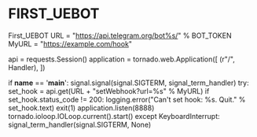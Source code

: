 # FIRST_UEBOT
First_UEBOT
URL = "https://api.telegram.org/bot%s/" % BOT_TOKEN
MyURL = "https://example.com/hook"

api = requests.Session()
application = tornado.web.Application([
    (r"/", Handler),
])

if __name__ == '__main__':
    signal.signal(signal.SIGTERM, signal_term_handler)
    try:
        set_hook = api.get(URL + "setWebhook?url=%s" % MyURL)
        if set_hook.status_code != 200:
            logging.error("Can't set hook: %s. Quit." % set_hook.text)
            exit(1)
        application.listen(8888)
        tornado.ioloop.IOLoop.current().start()
    except KeyboardInterrupt:
        signal_term_handler(signal.SIGTERM, None)
